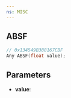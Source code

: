 ```yaml
---
ns: MISC
---
```

## ABSF

```c
// 0x134549B388167CBF
Any ABSF(float value);
```

## Parameters
* **value**:
